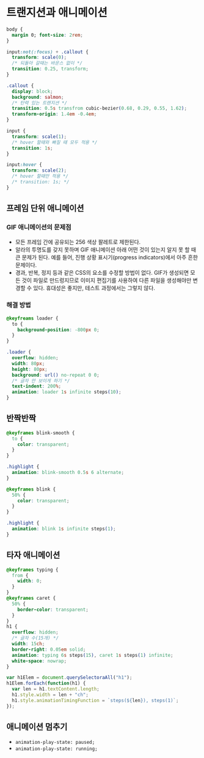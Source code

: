 # 트랜지션과 애니메이션

```css
body {
  margin 0; font-size: 2rem;
}

input:not(:focus) + .callout {
  transform: scale(0);
  /* 되돌아 갈때는 바운스 없이 */
  transition: 0.25, transform;
}

.callout {
  display: block;
  background: salmon;
  /* 탄력 있는 트랜지션 */
  transition: 0.5s transfrom cubic-bezier(0.68, 0.29, 0.55, 1.62);
  transform-origin: 1.4em -0.4em;
}
```

```css
input {
  transform: scale(1);
  /* hover 할때와 빠질 때 모두 적용 */
  transition: 1s;
}

input:hover {
  transform: scale(2);
  /* hover 할때만 적용 */
  /* transition: 1s; */
}
```

## 프레임 단위 애니메이션

### GIF 애니메이션의 문제점

- 모든 프레임 간에 공유되는 256 색상 팔레트로 제한된다.
- 알라의 투명도를 갖지 못하며 GIF 애니메이션 아래 어떤 것이 있는지 알지 못 할 때 큰 문제가 된다. 예를 들어, 진행 상황 표시기(progress indicators)에서 아주 흔한 문제이다.
- 경과, 반복, 정지 등과 같은 CSS의 요소를 수정할 방법이 없다. GIF가 생성되면 모든 것이 파일로 만드렁지므로 이미지 편집기를 사용하여 다른 파일을 생성해야만 변경할 수 있다. 휴대성은 좋지만, 테스트 과정에서는 그렇지 않다.

### 해결 방법

```css
@keyfreams loader {
  to {
    background-position: -800px 0;
  }
}

.loader {
  overflow: hidden;
  width: 80px;
  height: 80px;
  background: url() no-repeat 0 0;
  /* 글자 안 보이게 하기 */
  text-indent: 200%;
  animation: loader 1s infinite steps(10);
}
```

## 반짝반짝

```css
@keyframes blink-smooth {
  to {
    color: transparent;
  }
}

.highlight {
  animation: blink-smooth 0.5s 6 alternate;
}
```

```css
@keyframes blink {
  50% {
    color: transparent;
  }
}

.highlight {
  animation: blink 1s infinite steps(1);
}
```

## 타자 애니메이션

```css
@keyframes typing {
  from {
    width: 0;
  }
}
@keyframes caret {
  50% {
    border-color: transparent;
  }
}
h1 {
  overflow: hidden;
  /* 글자 수(15개) */
  width: 15ch;
  border-right: 0.05em solid;
  animation: typing 6s steps(15), caret 1s steps(1) infinite;
  white-space: nowrap;
}
```

```javascript
var h1Elem = document.querySelectoraAll("h1");
h1Elem.forEach(function(h1) {
  var len = h1.textContent.length;
  h1.style.width = len + "ch";
  h1.style.animationTimingFunction = `steps(${len}), steps(1)`;
});
```

## 애니메이션 멈추기

- `animation-play-state: paused;`
- `animation-play-state: running;`

